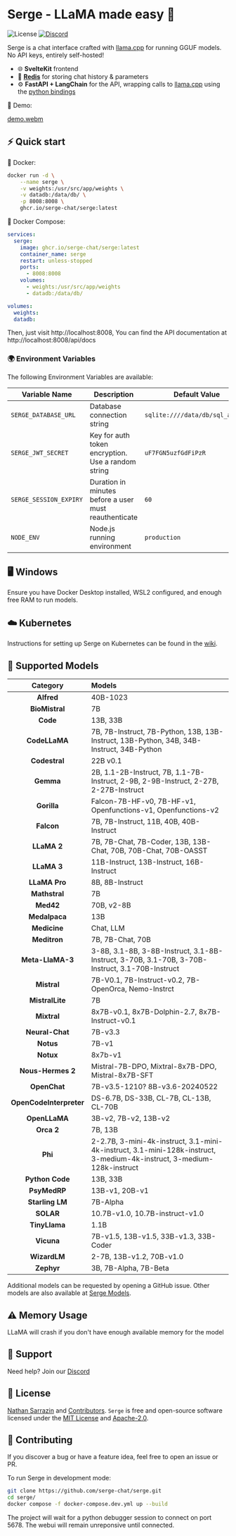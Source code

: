 # Serge - LLaMA made easy 🦙

![License](https://img.shields.io/github/license/serge-chat/serge)
[![Discord](https://img.shields.io/discord/1088427963801948201?label=Discord)](https://discord.gg/62Hc6FEYQH)

Serge is a chat interface crafted with [llama.cpp](https://github.com/ggerganov/llama.cpp) for running GGUF models. No API keys, entirely self-hosted!

- 🌐 **SvelteKit** frontend
- 💾 **[Redis](https://github.com/redis/redis)** for storing chat history & parameters
- ⚙️ **FastAPI + LangChain** for the API, wrapping calls to [llama.cpp](https://github.com/ggerganov/llama.cpp) using the [python bindings](https://github.com/abetlen/llama-cpp-python)

🎥 Demo:

[demo.webm](https://user-images.githubusercontent.com/25119303/226897188-914a6662-8c26-472c-96bd-f51fc020abf6.webm)

## ⚡️ Quick start

🐳 Docker:
```bash
docker run -d \
    --name serge \
    -v weights:/usr/src/app/weights \
    -v datadb:/data/db/ \
    -p 8008:8008 \
    ghcr.io/serge-chat/serge:latest
```

🐙 Docker Compose:
```yaml
services:
  serge:
    image: ghcr.io/serge-chat/serge:latest
    container_name: serge
    restart: unless-stopped
    ports:
      - 8008:8008
    volumes:
      - weights:/usr/src/app/weights
      - datadb:/data/db/

volumes:
  weights:
  datadb:
```

Then, just visit http://localhost:8008, You can find the API documentation at http://localhost:8008/api/docs

### 🌍 Environment Variables

The following Environment Variables are available:

| Variable Name         | Description                                             | Default Value                        |
|-----------------------|---------------------------------------------------------|--------------------------------------|
| `SERGE_DATABASE_URL`  | Database connection string                              | `sqlite:////data/db/sql_app.db`      |
| `SERGE_JWT_SECRET`    | Key for auth token encryption. Use a random string      | `uF7FGN5uzfGdFiPzR`                  |
| `SERGE_SESSION_EXPIRY`| Duration in minutes before a user must reauthenticate   | `60`                                 |
| `NODE_ENV`            | Node.js running environment                             | `production`                         |

## 🖥️ Windows

Ensure you have Docker Desktop installed, WSL2 configured, and enough free RAM to run models.

## ☁️ Kubernetes

Instructions for setting up Serge on Kubernetes can be found in the [wiki](https://github.com/serge-chat/serge/wiki/Integrating-Serge-in-your-orchestration#kubernetes-example).

## 🧠 Supported Models

| Category      | Models |
|:-------------:|:-------|
| **Alfred** | 40B-1023 |
| **BioMistral** | 7B |
| **Code** | 13B, 33B |
| **CodeLLaMA** | 7B, 7B-Instruct, 7B-Python, 13B, 13B-Instruct, 13B-Python, 34B, 34B-Instruct, 34B-Python |
| **Codestral** | 22B v0.1 |
| **Gemma** | 2B, 1.1-2B-Instruct, 7B, 1.1-7B-Instruct, 2-9B, 2-9B-Instruct, 2-27B, 2-27B-Instruct |
| **Gorilla** | Falcon-7B-HF-v0, 7B-HF-v1, Openfunctions-v1, Openfunctions-v2 |
| **Falcon** | 7B, 7B-Instruct, 11B, 40B, 40B-Instruct |
| **LLaMA 2** | 7B, 7B-Chat, 7B-Coder, 13B, 13B-Chat, 70B, 70B-Chat, 70B-OASST |
| **LLaMA 3** | 11B-Instruct, 13B-Instruct, 16B-Instruct |
| **LLaMA Pro** | 8B, 8B-Instruct |
| **Mathstral** | 7B |
| **Med42** | 70B, v2-8B |
| **Medalpaca** | 13B |
| **Medicine** | Chat, LLM |
| **Meditron** | 7B, 7B-Chat, 70B |
| **Meta-LlaMA-3** | 3-8B, 3.1-8B, 3-8B-Instruct, 3.1-8B-Instruct, 3-70B, 3.1-70B, 3-70B-Instruct, 3.1-70B-Instruct |
| **Mistral** | 7B-V0.1, 7B-Instruct-v0.2, 7B-OpenOrca, Nemo-Instrct |
| **MistralLite** | 7B |
| **Mixtral** | 8x7B-v0.1, 8x7B-Dolphin-2.7, 8x7B-Instruct-v0.1 |
| **Neural-Chat** | 7B-v3.3 | 
| **Notus** | 7B-v1 |
| **Notux** | 8x7b-v1 |
| **Nous-Hermes 2** | Mistral-7B-DPO, Mixtral-8x7B-DPO, Mistral-8x7B-SFT |
| **OpenChat** | 7B-v3.5-1210? 8B-v3.6-20240522 |
| **OpenCodeInterpreter** | DS-6.7B, DS-33B, CL-7B, CL-13B, CL-70B |
| **OpenLLaMA** | 3B-v2, 7B-v2, 13B-v2 |
| **Orca 2** | 7B, 13B |
| **Phi** | 2-2.7B, 3-mini-4k-instruct, 3.1-mini-4k-instruct, 3.1-mini-128k-instruct, 3-medium-4k-instruct, 3-medium-128k-instruct |
| **Python Code** | 13B, 33B |
| **PsyMedRP** | 13B-v1, 20B-v1 |
| **Starling LM** | 7B-Alpha |
| **SOLAR** | 10.7B-v1.0, 10.7B-instruct-v1.0 |
| **TinyLlama** | 1.1B |
| **Vicuna** | 7B-v1.5, 13B-v1.5, 33B-v1.3, 33B-Coder |
| **WizardLM** | 2-7B, 13B-v1.2, 70B-v1.0 |
| **Zephyr** | 3B, 7B-Alpha, 7B-Beta |

Additional models can be requested by opening a GitHub issue. Other models are also available at [Serge Models](https://github.com/Smartappli/serge-models).

## ⚠️ Memory Usage

LLaMA will crash if you don't have enough available memory for the model

## 💬 Support

Need help? Join our [Discord](https://discord.gg/62Hc6FEYQH)

## 🧾 License

[Nathan Sarrazin](https://github.com/nsarrazin) and [Contributors](https://github.com/serge-chat/serge/graphs/contributors). `Serge` is free and open-source software licensed under the [MIT License](https://github.com/serge-chat/serge/blob/main/LICENSE-MIT) and [Apache-2.0](https://github.com/serge-chat/serge/blob/main/LICENSE-APACHE).

## 🤝 Contributing

If you discover a bug or have a feature idea, feel free to open an issue or PR.

To run Serge in development mode:
```bash
git clone https://github.com/serge-chat/serge.git
cd serge/
docker compose -f docker-compose.dev.yml up --build
```
The project will wait for a python debugger session to connect on port 5678. The webui will remain unreponsive until connected.

